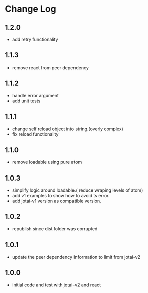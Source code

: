 # Change Log

## 1.2.0

- add retry functionality

## 1.1.3

- remove react from peer dependency

## 1.1.2

- handle error argument
- add unit tests

## 1.1.1

- change self reload object into string.(overly complex)
- fix reload functionality

## 1.1.0

- remove loadable using pure atom

## 1.0.3

- simplify logic around loadable.( reduce wraping levels of atom)
- add v1 examples to show how to avoid ts error.
- add jotai-v1 version as compatible version.

## 1.0.2

- republish since dist folder was corrupted

## 1.0.1

- update the peer dependency information to limit from jotai-v2

## 1.0.0

- initial code and test with jotai-v2 and react
